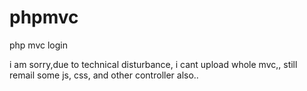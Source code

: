 phpmvc
======
php mvc login 

i am sorry,due to technical disturbance, i cant upload whole mvc,, still remail some js, css, and other controller also..

